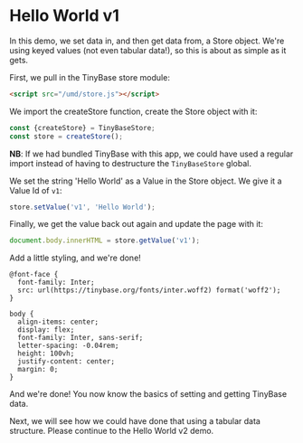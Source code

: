 # Hello World v1

In this demo, we set data in, and then get data from, a Store object. We're
using keyed values (not even tabular data!), so this is about as simple as it
gets.

First, we pull in the TinyBase store module:

```html
<script src="/umd/store.js"></script>
```

We import the createStore function, create the Store object with it:

```js
const {createStore} = TinyBaseStore;
const store = createStore();
```

**NB**: If we had bundled TinyBase with this app, we could have used a regular
import instead of having to destructure the `TinyBaseStore` global.

We set the string 'Hello World' as a Value in the Store object. We give it a
Value Id of `v1`:

```js
store.setValue('v1', 'Hello World');
```

Finally, we get the value back out again and update the page with it:

```js
document.body.innerHTML = store.getValue('v1');
```

Add a little styling, and we're done!

```less
@font-face {
  font-family: Inter;
  src: url(https://tinybase.org/fonts/inter.woff2) format('woff2');
}

body {
  align-items: center;
  display: flex;
  font-family: Inter, sans-serif;
  letter-spacing: -0.04rem;
  height: 100vh;
  justify-content: center;
  margin: 0;
}
```

And we're done! You now know the basics of setting and getting TinyBase data.

Next, we will see how we could have done that using a tabular data structure.
Please continue to the Hello World v2 demo.
